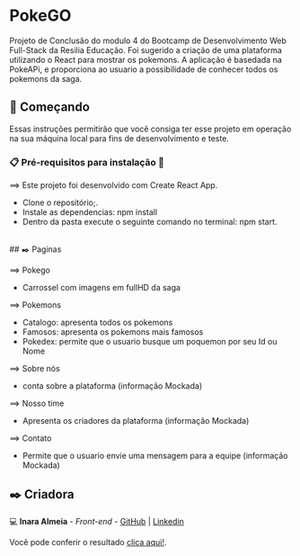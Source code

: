 # PokeGO
Projeto de Conclusão do modulo 4 do Bootcamp de Desenvolvimento Web Full-Stack da Resilia Educação.
Foi sugerido a criação de uma plataforma utilizando o React para mostrar os pokemons.
A aplicação é basedada na PokeAPi, e proporciona ao usuario a possibilidade de conhecer todos os pokemons da saga.
<br>

## 🚀 Começando

Essas instruções permitirão que você consiga ter esse projeto em operação na sua máquina local para fins de desenvolvimento e teste.

### 📋 Pré-requisitos para instalação 🔧

==> Este projeto foi desenvolvido com Create React App.
* Clone o repositório;.
* Instale as dependencias: npm install
* Dentro da pasta execute o seguinte comando no terminal: npm start.
<br>
## ✒️ Paginas

==> Pokego
* Carrossel com imagens em fullHD da saga

==> Pokemons
* Catalogo: apresenta todos os pokemons
* Famosos: apresenta os pokemons mais famosos
* Pokedex: permite que o usuario busque um poquemon por seu Id ou Nome 

==> Sobre nós
* conta sobre a plataforma (informação Mockada)

==> Nosso time
* Apresenta os criadores da plataforma (informação Mockada)

==> Contato
* Permite que o usuario envie uma mensagem para a equipe (informação Mockada)

## ✒️ Criadora

💻 **Inara Almeia** - *Front-end* - [GitHub](https://github.com/inaralmeida) | [Linkedin](https://www.linkedin.com/in/inaralmeida/)

Você pode conferir o resultado [clica aqui!]().

